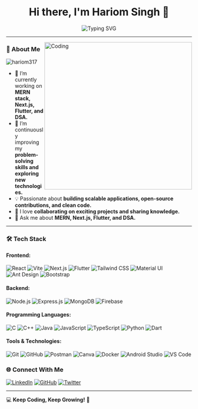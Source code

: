 

<h1 align="center">Hi there, I'm Hariom Singh 👋</h1>

<p align="center">
  <img src="https://readme-typing-svg.herokuapp.com?font=Fira+Code&size=23&pause=1000&color=30A6F7&width=600&lines=Software+Developer+%7C+Founder+Of+GitNexa;MERN+Stack+%7C+Next.js+%7C+Flutter+%7C+TypeScript;DSA+Enthusiast+%7C+Problem+Solver" alt="Typing SVG" />
</p>

---


<img align="right" alt="Coding" width=400 src="https://bpb-us-e2.wpmucdn.com/sites.uci.edu/dist/1/5748/files/2024/12/HomeLogo.gif">

### 🚀 About Me

<p align="left"> <img src="https://komarev.com/ghpvc/?username=hariom317&label=Profile%20views&color=0e75b6&style=flat" alt="hariom317" /> </p>

- 🔭 I’m currently working on **MERN stack, Next.js, Flutter, and DSA.**
- 🌱 I’m continuously improving my **problem-solving skills and exploring new technologies.**
- 💡 Passionate about **building scalable applications, open-source contributions, and clean code.**
- 🤝 I love **collaborating on exciting projects and sharing knowledge.**
- 💬 Ask me about **MERN, Next.js, Flutter, and DSA.**

---

### 🛠 Tech Stack

#### Frontend:
![React](https://img.shields.io/badge/-React-088ebe?style=for-the-badge&logo=react&logoColor=white)
![Vite](https://img.shields.io/badge/-Vite-646CFF?style=for-the-badge&logo=vite&logoColor=white)
![Next.js](https://img.shields.io/badge/-Next.js-000000?style=for-the-badge&logo=next.js&logoColor=white)
![Flutter](https://img.shields.io/badge/-Flutter-02569B?style=for-the-badge&logo=flutter&logoColor=white)
![Tailwind CSS](https://img.shields.io/badge/-Tailwind%20CSS-277e7a?style=for-the-badge&logo=tailwind-css&logoColor=white)
![Material UI](https://img.shields.io/badge/-Material%20UI-0081CB?style=for-the-badge&logo=material-ui&logoColor=white)
![Ant Design](https://img.shields.io/badge/-Ant%20Design-0170FE?style=for-the-badge&logo=ant-design&logoColor=white)
![Bootstrap](https://img.shields.io/badge/-Bootstrap-7952B3?style=for-the-badge&logo=bootstrap&logoColor=white)

#### Backend:
![Node.js](https://img.shields.io/badge/-Node.js-339933?style=for-the-badge&logo=node.js&logoColor=white)
![Express.js](https://img.shields.io/badge/-Express.js-000000?style=for-the-badge&logo=express&logoColor=white)
![MongoDB](https://img.shields.io/badge/-MongoDB-47A248?style=for-the-badge&logo=mongodb&logoColor=white)
![Firebase](https://img.shields.io/badge/-Firebase-ff923b?style=for-the-badge&logo=firebase&logoColor=white)

#### Programming Languages:
![C](https://img.shields.io/badge/-C-A8B9CC?style=for-the-badge&logo=c&logoColor=white)
![C++](https://img.shields.io/badge/-C++-00599C?style=for-the-badge&logo=c%2B%2B&logoColor=white)
![Java](https://img.shields.io/badge/-Java-007396?style=for-the-badge&logo=java&logoColor=white)
![JavaScript](https://img.shields.io/badge/-JavaScript-F7DF1E?style=for-the-badge&logo=javascript&logoColor=black)
![TypeScript](https://img.shields.io/badge/-TypeScript-007ACC?style=for-the-badge&logo=typescript&logoColor=white)
![Python](https://img.shields.io/badge/-Python-3776AB?style=for-the-badge&logo=python&logoColor=white)
![Dart](https://img.shields.io/badge/-Dart-0175C2?style=for-the-badge&logo=dart&logoColor=white)

#### Tools & Technologies:
![Git](https://img.shields.io/badge/-Git-F05032?style=for-the-badge&logo=git&logoColor=white)
![GitHub](https://img.shields.io/badge/-GitHub-181717?style=for-the-badge&logo=github&logoColor=white)
![Postman](https://img.shields.io/badge/-Postman-FF6C37?style=for-the-badge&logo=postman&logoColor=white)
![Canva](https://img.shields.io/badge/-Canva-00C4CC?style=for-the-badge&logo=canva&logoColor=white)
![Docker](https://img.shields.io/badge/-Docker-2496ED?style=for-the-badge&logo=docker&logoColor=white)
![Android Studio](https://img.shields.io/badge/-Android%20Studio-3DDC84?style=for-the-badge&logo=android-studio&logoColor=white)
![VS Code](https://img.shields.io/badge/-VS%20Code-007ACC?style=for-the-badge&logo=visual-studio-code&logoColor=white)


### 🌐 Connect With Me

[![LinkedIn](https://img.shields.io/badge/-LinkedIn-0077B5?style=for-the-badge&logo=linkedin&logoColor=white)](https://linkedin.com/in/your-profile)
[![GitHub](https://img.shields.io/badge/-GitHub-181717?style=for-the-badge&logo=github&logoColor=white)](https://github.com/your-github-username)
[![Twitter](https://img.shields.io/badge/-Twitter-1DA1F2?style=for-the-badge&logo=twitter&logoColor=white)](https://twitter.com/your-profile)

---

💻 **Keep Coding, Keep Growing!** 🚀
